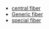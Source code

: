 - [central fiber](central%20fiber.md) 
- [Generic fiber](Generic%20fiber)
- [special fiber](special%20fiber.md)